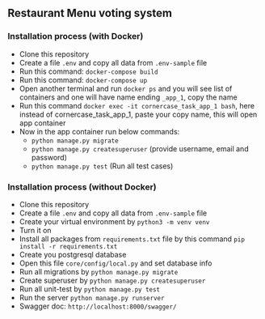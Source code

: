 ## Restaurant Menu voting system

### Installation process (with Docker)

* Clone this repository
* Create a file `.env` and copy all data from `.env-sample` file
* Run this command: `docker-compose build`
* Run this command: `docker-compose up`
* Open another terminal and run `docker ps` and you will see list of containers and one will have name ending `_app_1`, copy the name
* Run this command `docker exec -it cornercase_task_app_1 bash`, here instead of cornercase_task_app_1, paste your copy name, this will open app container
* Now in the app container run below commands:
  * `python manage.py migrate`
  * `python manage.py createsuperuser` (provide username, email and password)
  * `python manage.py test` (Run all test cases)


### Installation process (without Docker)

* Clone this repository
* Create a file `.env` and copy all data from `.env-sample` file
* Create your virtual environment by `python3 -m venv venv`
* Turn it on
* Install all packages from `requirements.txt` file by this command `pip install -r requirements.txt`
* Create you postgresql database
* Open this file `core/config/local.py` and set database info
* Run all migrations by `python manage.py migrate`
* Create superuser by `python manage.py createsuperuser`
* Run all unit-test by `python manage.py test`
* Run the server `python manage.py runserver`
* Swagger doc: `http://localhost:8000/swagger/`

